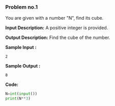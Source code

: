 ### Problem no.1

You are given with a number "N", find its cube.

**Input Description:**
A positive integer is provided.

**Output Description:**
Find the cube of the number.

**Sample Input :**
```
2
```

**Sample Output :**
```
8
```

**Code:**
```python
N=int(input())
print(N**3)
```
